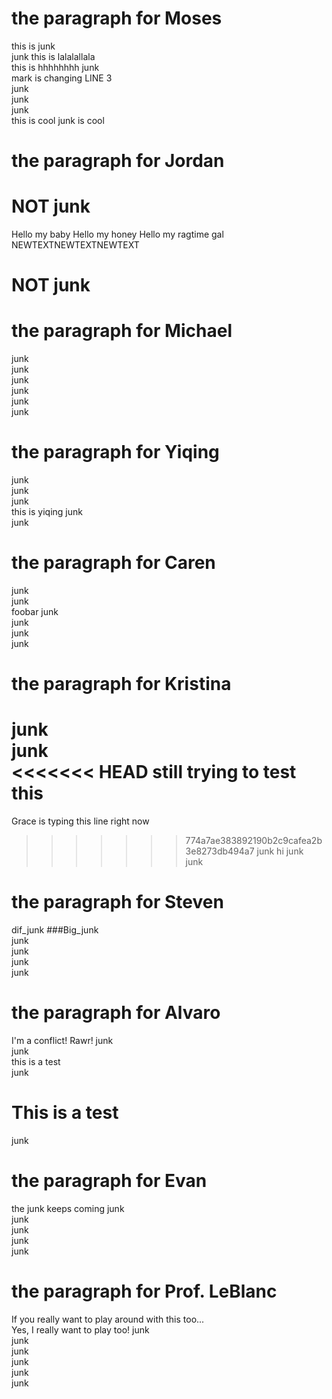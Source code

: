 # the paragraph for Moses
this is junk  
junk this is lalalallala  
this is hhhhhhhh
junk  
mark is changing LINE 3  
junk  
junk  
junk  
this is cool
junk is cool 
  
# the paragraph for Jordan
# NOT junk  
Hello my baby
Hello my honey
Hello my ragtime gal
NEWTEXTNEWTEXTNEWTEXT
# NOT junk  
  
# the paragraph for Michael
junk  
junk  
junk  
junk  
junk  
junk  
  
# the paragraph for Yiqing
junk  
junk  
junk  
this is yiqing
junk  
junk  
  
# the paragraph for Caren
junk  
junk  
foobar
junk  
junk  
junk  
junk  
  
# the paragraph for Kristina
junk  
junk  
<<<<<<< HEAD
still trying to test this
=======
Grace is typing this line right now
>>>>>>> 774a7ae383892190b2c9cafea2b3e8273db494a7
junk  hi
junk  
junk  
  
# the paragraph for Steven
dif_junk 
###Big_junk  
junk  
junk  
junk  
junk  
  
  
# the paragraph for Alvaro 
I'm a conflict! Rawr!
junk  
junk  
this is a test  
junk  
# This is a test    
junk  
  
# the paragraph for Evan
the junk keeps coming
junk  
junk  
junk  
junk  
junk  
  
# the paragraph for Prof. LeBlanc
If you really want to play around with this too...  
Yes, I really want to play too!
junk  
junk  
junk  
junk  
junk  
junk  
                                              
